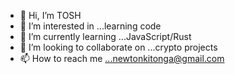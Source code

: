 - 👋 Hi, I’m TOSH 
- 👀 I’m interested in ...learning code
- 🌱 I’m currently learning ...JavaScript/Rust
- 💞️ I’m looking to collaborate on ...crypto projects
- 📫 How to reach me ...newtonkitonga@gmail.com

<!---
Tosh is a ✨ special ✨ repository because its `README.md` (this file) appears on your GitHub profile.
You can click the Preview link to take a look at your changes.
--->
